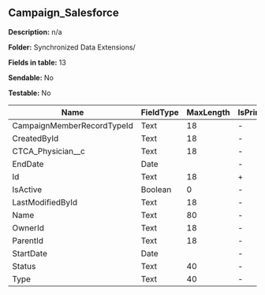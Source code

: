 ## Campaign_Salesforce

**Description:** n/a

**Folder:** Synchronized Data Extensions/

**Fields in table:** 13

**Sendable:** No

**Testable:** No

| Name | FieldType | MaxLength | IsPrimaryKey | IsNullable | DefaultValue |
| --- | --- | --- | --- | --- | --- |
| CampaignMemberRecordTypeId | Text | 18 | - | + |  |
| CreatedById | Text | 18 | - | + |  |
| CTCA_Physician__c | Text | 18 | - | + |  |
| EndDate | Date |  | - | + |  |
| Id | Text | 18 | + | - |  |
| IsActive | Boolean | 0 | - | + |  |
| LastModifiedById | Text | 18 | - | + |  |
| Name | Text | 80 | - | + |  |
| OwnerId | Text | 18 | - | + |  |
| ParentId | Text | 18 | - | + |  |
| StartDate | Date |  | - | + |  |
| Status | Text | 40 | - | + |  |
| Type | Text | 40 | - | + |  |
